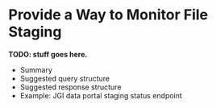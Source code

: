 # Provide a Way to Monitor File Staging

**TODO: stuff goes here.**

* Summary
* Suggested query structure
* Suggested response structure
* Example: JGI data portal staging status endpoint
